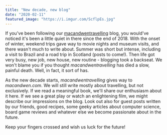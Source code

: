 ```yaml
---
title: "New decade, new blog"
date: "2020-02-11"
featured_image: "https://i.imgur.com/ScflpEs.jpg"
---
```


If you've been following our [macandwentravelling](https://macandwentravelling.wordpress.com/) blog, you would've noticed it's been a little quiet in there since the end of 2018. With the onset of winter, weekend trips gave way to movie nights and museum visits, and there wasn't much to write about. Summer was short but intense, including a visit to Brazil and a road trip in Scotland (posts to come!). Then life got very busy, new job, new house, new routine - blogging took a backseat. We won't blame you if you thought *macandwentravelling* has died a slow, painful death. Well, in fact, it sort of has.

As the new decade starts, *macandwentravelling* gives way to *macandwen.com*. We will still write mostly about travelling, but not exclusively. If we read a meaningful book, we'll share our enthusiasm about it here. If we see a great play or watch an enlightening film, we might describe our impressions on the blog. Look out also for guest posts written by our friends, good recipes, some geeky articles about computer science, board game reviews and whatever else we become passionate about in the future.

Keep your fingers crossed and wish us luck for the future!
